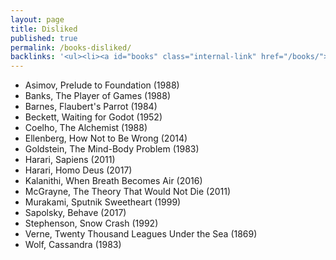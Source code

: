```yaml
---
layout: page
title: Disliked
published: true
permalink: /books-disliked/
backlinks: '<ul><li><a id="books" class="internal-link" href="/books/">Books</a></li></ul>'
---
```


* Asimov, Prelude to Foundation (1988)
* Banks, The Player of Games (1988)
* Barnes, Flaubert's Parrot (1984)
* Beckett, Waiting for Godot (1952)
* Coelho, The Alchemist (1988)
* Ellenberg, How Not to Be Wrong (2014)
* Goldstein, The Mind-Body Problem (1983)
* Harari, Sapiens (2011)
* Harari, Homo Deus (2017)
* Kalanithi, When Breath Becomes Air (2016)
* McGrayne, The Theory That Would Not Die (2011)
* Murakami, Sputnik Sweetheart (1999)
* Sapolsky, Behave (2017)
* Stephenson, Snow Crash (1992)
* Verne, Twenty Thousand Leagues Under the Sea (1869)
* Wolf, Cassandra (1983)
